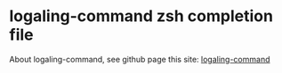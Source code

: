 logaling-command zsh completion file
===========

About logaling-command, see github page this site:
 [logaling-command](https://github.com/logaling/logaling-command)

